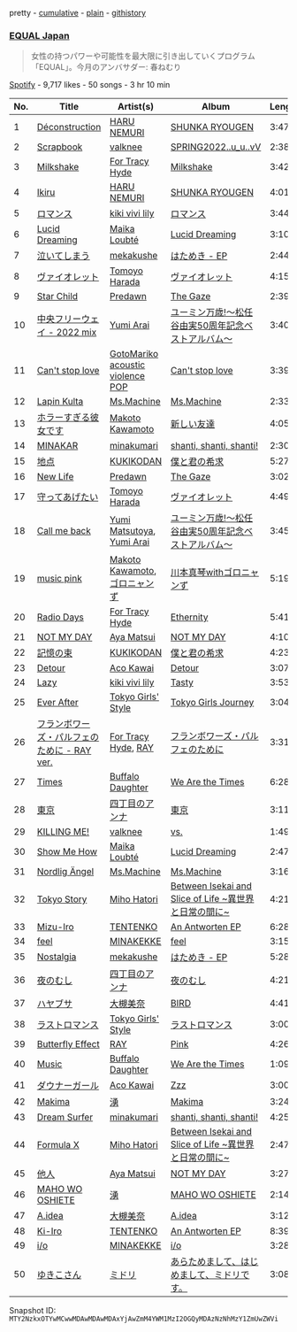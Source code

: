 pretty - [cumulative](/playlists/cumulative/37i9dQZF1DX2K2376Q0zTJ.md) - [plain](/playlists/plain/37i9dQZF1DX2K2376Q0zTJ) - [githistory](https://github.githistory.xyz/mackorone/spotify-playlist-archive/blob/main/playlists/plain/37i9dQZF1DX2K2376Q0zTJ)

### [EQUAL Japan](https://open.spotify.com/playlist/37i9dQZF1DX2K2376Q0zTJ)

> 女性の持つパワーや可能性を最大限に引き出していくプログラム「EQUAL」。今月のアンバサダー:  春ねむり

[Spotify](https://open.spotify.com/user/spotify) - 9,717 likes - 50 songs - 3 hr 10 min

| No. | Title | Artist(s) | Album | Length |
|---|---|---|---|---|
| 1 | [Déconstruction](https://open.spotify.com/track/08TCJTR4MrhByX6prkVZ2A) | [HARU NEMURI](https://open.spotify.com/artist/3cn7Ujrlj3rdyuqmOYhBJT) | [SHUNKA RYOUGEN](https://open.spotify.com/album/5dZcvDyVbM5HplrbzE8r60) | 3:47 |
| 2 | [Scrapbook](https://open.spotify.com/track/2MNoBcufx0TD9hmZQXHCgi) | [valknee](https://open.spotify.com/artist/5XOjyFVFORvz5wwievXJNn) | [SPRING2022..u\_u..vV](https://open.spotify.com/album/1ZSkAxJkvufSx1SpNRvmyo) | 2:38 |
| 3 | [Milkshake](https://open.spotify.com/track/1l2vMP0Cov7ogJOF2l6MXm) | [For Tracy Hyde](https://open.spotify.com/artist/6D4CyQKY5fDsjK5qKNfqDy) | [Milkshake](https://open.spotify.com/album/1T9A30JUrolQtPiDHxwDiG) | 3:42 |
| 4 | [Ikiru](https://open.spotify.com/track/5ZlpDMIyUb6JRUlhYWsKIp) | [HARU NEMURI](https://open.spotify.com/artist/3cn7Ujrlj3rdyuqmOYhBJT) | [SHUNKA RYOUGEN](https://open.spotify.com/album/5dZcvDyVbM5HplrbzE8r60) | 4:01 |
| 5 | [ロマンス](https://open.spotify.com/track/7aYS9BNsXFIFEogRGL1rQC) | [kiki vivi lily](https://open.spotify.com/artist/5D21ZneiMBeuS22kVg2sxE) | [ロマンス](https://open.spotify.com/album/08X34HYaXRUkho62DxyGNf) | 3:44 |
| 6 | [Lucid Dreaming](https://open.spotify.com/track/2w2cughRpYV7E5MDkxwu1L) | [Maika Loubté](https://open.spotify.com/artist/0wMkBz97F3SE4yNz0y2OOz) | [Lucid Dreaming](https://open.spotify.com/album/5UHP0I0vneauLWydADc2jb) | 3:10 |
| 7 | [泣いてしまう](https://open.spotify.com/track/3mN9n0L41MFft0A0FvjYuf) | [mekakushe](https://open.spotify.com/artist/0CWyD7hgBLQ7dIUGEDkAWz) | [はためき \- EP](https://open.spotify.com/album/2PxLlQQ5yirERih8GYTy9B) | 2:44 |
| 8 | [ヴァイオレット](https://open.spotify.com/track/4jagOSBZVXEBCSIff35pBj) | [Tomoyo Harada](https://open.spotify.com/artist/6tl1VDtemwax4iIKxqekK1) | [ヴァイオレット](https://open.spotify.com/album/1X0OqaMyiKaJDXJHFYJgbx) | 4:15 |
| 9 | [Star Child](https://open.spotify.com/track/7snaljgkXTmXVjDH1IbaR4) | [Predawn](https://open.spotify.com/artist/7nK2GWw6SsLKb5OgEcfbF5) | [The Gaze](https://open.spotify.com/album/7Cd4KJlQfeCEATCK92SswJ) | 2:39 |
| 10 | [中央フリーウェイ \- 2022 mix](https://open.spotify.com/track/6qwkwyISxpT7ZrR4sbw8q2) | [Yumi Arai](https://open.spotify.com/artist/5W7F9IM2vsR9EDCk5T2Uqz) | [ユーミン万歳!〜松任谷由実50周年記念ベストアルバム〜](https://open.spotify.com/album/0GDxYVgLWDfGYgPUbuZonO) | 3:40 |
| 11 | [Can't stop love](https://open.spotify.com/track/7CotKDp3HnDiBuu8As5HCh) | [GotoMariko acoustic violence POP](https://open.spotify.com/artist/5Hm7GCdRmLkQIGUjXDjHrK) | [Can't stop love](https://open.spotify.com/album/7a9tEWDZ86R9LTNFToEVQh) | 3:39 |
| 12 | [Lapin Kulta](https://open.spotify.com/track/75beCB2TX2nsRB0DOogDlL) | [Ms.Machine](https://open.spotify.com/artist/1yQ3avKs2mL4Qjd1nakH3z) | [Ms.Machine](https://open.spotify.com/album/6751FqqoDIMJ7286GgGBtP) | 2:33 |
| 13 | [ホラーすぎる彼女です](https://open.spotify.com/track/7n3xY5CH0YONHhmbxmrl7d) | [Makoto Kawamoto](https://open.spotify.com/artist/2MF3aPE7iQsg8CtlBmHfjx) | [新しい友達](https://open.spotify.com/album/7JvaNU5JqwdIiLMlUBhxxC) | 4:05 |
| 14 | [MINAKAR](https://open.spotify.com/track/7ma9vP53aSAe6kZZeZvKsl) | [minakumari](https://open.spotify.com/artist/55QqYhhbFI4EegcCPfAGvF) | [shanti, shanti, shanti!](https://open.spotify.com/album/6toyUQobVL2cR5ZpNgAAM7) | 2:30 |
| 15 | [地点](https://open.spotify.com/track/2dMr3GWA77nJNIfRtMBW5m) | [KUKIKODAN](https://open.spotify.com/artist/7mzrWoSNJn8MaPPBPNr9yS) | [僕と君の希求](https://open.spotify.com/album/41jk3O7vw4UUz0fMu0IWBp) | 5:27 |
| 16 | [New Life](https://open.spotify.com/track/43zplBE5qEz3VKiye8dv6b) | [Predawn](https://open.spotify.com/artist/7nK2GWw6SsLKb5OgEcfbF5) | [The Gaze](https://open.spotify.com/album/7Cd4KJlQfeCEATCK92SswJ) | 3:02 |
| 17 | [守ってあげたい](https://open.spotify.com/track/7ulYRroweGOEEVYbWKb23H) | [Tomoyo Harada](https://open.spotify.com/artist/6tl1VDtemwax4iIKxqekK1) | [ヴァイオレット](https://open.spotify.com/album/1X0OqaMyiKaJDXJHFYJgbx) | 4:49 |
| 18 | [Call me back](https://open.spotify.com/track/0ATR9Mvv8yHfrB8SIGsHTO) | [Yumi Matsutoya](https://open.spotify.com/artist/1LQQtqc1vQ1neUgZrjYlEU), [Yumi Arai](https://open.spotify.com/artist/5W7F9IM2vsR9EDCk5T2Uqz) | [ユーミン万歳!〜松任谷由実50周年記念ベストアルバム〜](https://open.spotify.com/album/0GDxYVgLWDfGYgPUbuZonO) | 3:45 |
| 19 | [music pink](https://open.spotify.com/track/00KQ3SJW18L3KcYBdsNjSC) | [Makoto Kawamoto](https://open.spotify.com/artist/2MF3aPE7iQsg8CtlBmHfjx), [ゴロニャンず](https://open.spotify.com/artist/1dpt2VwbZ58krYytJqKTdJ) | [川本真琴withゴロニャンず](https://open.spotify.com/album/4QPqqsCOScmDIT388O1pLb) | 5:19 |
| 20 | [Radio Days](https://open.spotify.com/track/4jSNWHZtzsWYxQgmRvQfJN) | [For Tracy Hyde](https://open.spotify.com/artist/6D4CyQKY5fDsjK5qKNfqDy) | [Ethernity](https://open.spotify.com/album/50vJHtZI95zHU1zqjAsVu8) | 5:41 |
| 21 | [NOT MY DAY](https://open.spotify.com/track/0j9iPnVU3bxkTDtsUVZARG) | [Aya Matsui](https://open.spotify.com/artist/7gQWNnPFKWsOij9m5hAICR) | [NOT MY DAY](https://open.spotify.com/album/76jb8nyZHXMavVhsgmjsJU) | 4:10 |
| 22 | [記憶の束](https://open.spotify.com/track/1ZfVE85GhThJKTzI1pGkSH) | [KUKIKODAN](https://open.spotify.com/artist/7mzrWoSNJn8MaPPBPNr9yS) | [僕と君の希求](https://open.spotify.com/album/41jk3O7vw4UUz0fMu0IWBp) | 4:23 |
| 23 | [Detour](https://open.spotify.com/track/0hrXNPqTYzLdNRRLNRz9xd) | [Aco Kawai](https://open.spotify.com/artist/10xDsE7RRrKil5bVXk2hsJ) | [Detour](https://open.spotify.com/album/17R7kSvSysuGbMQFBP54L1) | 3:07 |
| 24 | [Lazy](https://open.spotify.com/track/6pfnbN59U4lnlkMGphwaiU) | [kiki vivi lily](https://open.spotify.com/artist/5D21ZneiMBeuS22kVg2sxE) | [Tasty](https://open.spotify.com/album/5Lo3gHY145xNnpdLRumiGo) | 3:53 |
| 25 | [Ever After](https://open.spotify.com/track/5x5DvLV9C2Im2wgl9rfyp2) | [Tokyo Girls' Style](https://open.spotify.com/artist/2mUoXdIOsE0kFnXdNzS3wx) | [Tokyo Girls Journey](https://open.spotify.com/album/7bCls0FZbjQyz9MQ9jpdWf) | 3:04 |
| 26 | [フランボワーズ・パルフェのために \- RAY ver.](https://open.spotify.com/track/02Tws9cin3ysmqFNzERZvQ) | [For Tracy Hyde](https://open.spotify.com/artist/6D4CyQKY5fDsjK5qKNfqDy), [RAY](https://open.spotify.com/artist/11XXERdBUPHGsCBbpyaMwz) | [フランボワーズ・パルフェのために](https://open.spotify.com/album/7coHxqWdl3yZsAwxWworPL) | 3:31 |
| 27 | [Times](https://open.spotify.com/track/5e2mbVsvAdvG8qN7DtOzo3) | [Buffalo Daughter](https://open.spotify.com/artist/66UBlnqgUCqDlalQXK8Nby) | [We Are the Times](https://open.spotify.com/album/2Bigb84w1W99VEpp7PxPda) | 6:28 |
| 28 | [東京](https://open.spotify.com/track/1vAGsgdv1V2JeuDbdgDUTa) | [四丁目のアンナ](https://open.spotify.com/artist/3kUVYHr7GudbKRQPT4lMLj) | [東京](https://open.spotify.com/album/5hCdxm2QmydZMR5dpIT9ig) | 3:11 |
| 29 | [KILLING ME!](https://open.spotify.com/track/5k5MN3nAgT6d1ZiRK7GZKu) | [valknee](https://open.spotify.com/artist/5XOjyFVFORvz5wwievXJNn) | [vs.](https://open.spotify.com/album/0IeObhjisDJvU79pVq0Rtv) | 1:49 |
| 30 | [Show Me How](https://open.spotify.com/track/1f9ozIhZM4yRcmZKjjG4o0) | [Maika Loubté](https://open.spotify.com/artist/0wMkBz97F3SE4yNz0y2OOz) | [Lucid Dreaming](https://open.spotify.com/album/5UHP0I0vneauLWydADc2jb) | 2:47 |
| 31 | [Nordlig Ängel](https://open.spotify.com/track/1WjwsnHZFFLOwml2PWJCd1) | [Ms.Machine](https://open.spotify.com/artist/1yQ3avKs2mL4Qjd1nakH3z) | [Ms.Machine](https://open.spotify.com/album/6751FqqoDIMJ7286GgGBtP) | 3:16 |
| 32 | [Tokyo Story](https://open.spotify.com/track/3b4rUNexSvVmklPoKY7qpH) | [Miho Hatori](https://open.spotify.com/artist/21StrITbN3uLjv5OdsLAja) | [Between Isekai and Slice of Life \~異世界と日常の間に\~](https://open.spotify.com/album/4gzxCLUSK6zyNNOeu8pJlm) | 4:21 |
| 33 | [Mizu\-Iro](https://open.spotify.com/track/1Gg1LzqEi4eL2AV8hlTI5x) | [TENTENKO](https://open.spotify.com/artist/0Z0T5Cm2d7m8L0qCTzI6yD) | [An Antworten EP](https://open.spotify.com/album/5xJQeowjdaLP0GKJdRUjaO) | 6:28 |
| 34 | [feel](https://open.spotify.com/track/3TNHO3x2NXwYK5F7UB0trl) | [MINAKEKKE](https://open.spotify.com/artist/4PJ4EXyGkUrYuZt9AwW3eT) | [feel](https://open.spotify.com/album/24BcfUw1QsaZeYFwbChWDP) | 3:15 |
| 35 | [Nostalgia](https://open.spotify.com/track/0LcCQnE5dENrKpBMpLmynU) | [mekakushe](https://open.spotify.com/artist/0CWyD7hgBLQ7dIUGEDkAWz) | [はためき \- EP](https://open.spotify.com/album/2PxLlQQ5yirERih8GYTy9B) | 5:28 |
| 36 | [夜のむし](https://open.spotify.com/track/5EThYzDjcG4WZeQtNz6nnw) | [四丁目のアンナ](https://open.spotify.com/artist/3kUVYHr7GudbKRQPT4lMLj) | [夜のむし](https://open.spotify.com/album/4nmGcnHp3MDrYhxFtgKFLh) | 4:21 |
| 37 | [ハヤブサ](https://open.spotify.com/track/2BbdyD30ZBLoQbc1UokXsc) | [大槻美奈](https://open.spotify.com/artist/2t7oBLvbMC9ykeWssrjZpY) | [BIRD](https://open.spotify.com/album/5RJtJTAK6YUvKVwjQKDfYS) | 4:41 |
| 38 | [ラストロマンス](https://open.spotify.com/track/4NJnYJ9D2sT1GDWoRYqw4J) | [Tokyo Girls' Style](https://open.spotify.com/artist/2mUoXdIOsE0kFnXdNzS3wx) | [ラストロマンス](https://open.spotify.com/album/4Gw7ZhwDUx07w6ycBxegQf) | 3:00 |
| 39 | [Butterfly Effect](https://open.spotify.com/track/0sps5YsUzFCDFxpADH02Cw) | [RAY](https://open.spotify.com/artist/11XXERdBUPHGsCBbpyaMwz) | [Pink](https://open.spotify.com/album/2LUEQdAWtMbGwzlUm4STTz) | 4:26 |
| 40 | [Music](https://open.spotify.com/track/2IET9y9FolHWQfRPjzlnLe) | [Buffalo Daughter](https://open.spotify.com/artist/66UBlnqgUCqDlalQXK8Nby) | [We Are the Times](https://open.spotify.com/album/2Bigb84w1W99VEpp7PxPda) | 1:09 |
| 41 | [ダウナーガール](https://open.spotify.com/track/5hnZ09O16DkVmP7S6x5U0E) | [Aco Kawai](https://open.spotify.com/artist/10xDsE7RRrKil5bVXk2hsJ) | [Zzz](https://open.spotify.com/album/3ZjzjKEt9EfkCBpQZlfSJy) | 3:00 |
| 42 | [Makima](https://open.spotify.com/track/6YzlktSw5OP6LJ8b1g2OP3) | [湧](https://open.spotify.com/artist/2WLQEvRcGXbXKqoEgYV3sK) | [Makima](https://open.spotify.com/album/0pg3xZNK12vdyjMsICTy2I) | 3:24 |
| 43 | [Dream Surfer](https://open.spotify.com/track/0FchMH91UlC2azWX6XogDx) | [minakumari](https://open.spotify.com/artist/55QqYhhbFI4EegcCPfAGvF) | [shanti, shanti, shanti!](https://open.spotify.com/album/6toyUQobVL2cR5ZpNgAAM7) | 4:25 |
| 44 | [Formula X](https://open.spotify.com/track/0r99ktDvymD0tb6oUFyvac) | [Miho Hatori](https://open.spotify.com/artist/21StrITbN3uLjv5OdsLAja) | [Between Isekai and Slice of Life \~異世界と日常の間に\~](https://open.spotify.com/album/4gzxCLUSK6zyNNOeu8pJlm) | 2:47 |
| 45 | [他人](https://open.spotify.com/track/4LMaUkDwf7qcEceMCtGoqB) | [Aya Matsui](https://open.spotify.com/artist/7gQWNnPFKWsOij9m5hAICR) | [NOT MY DAY](https://open.spotify.com/album/76jb8nyZHXMavVhsgmjsJU) | 3:27 |
| 46 | [MAHO WO OSHIETE](https://open.spotify.com/track/5PGNZJ1DRX7vuuZjELiqMS) | [湧](https://open.spotify.com/artist/2WLQEvRcGXbXKqoEgYV3sK) | [MAHO WO OSHIETE](https://open.spotify.com/album/3lBzUokYSpKJAy7ZY1H6O8) | 2:14 |
| 47 | [A.idea](https://open.spotify.com/track/6NyXUpeAWDc0xn3gsUN1G5) | [大槻美奈](https://open.spotify.com/artist/2t7oBLvbMC9ykeWssrjZpY) | [A.idea](https://open.spotify.com/album/5hWn94J80bNerd7yxfqo80) | 3:12 |
| 48 | [Ki\-Iro](https://open.spotify.com/track/4C249tzdyQFW9W0o6lIYUl) | [TENTENKO](https://open.spotify.com/artist/0Z0T5Cm2d7m8L0qCTzI6yD) | [An Antworten EP](https://open.spotify.com/album/5xJQeowjdaLP0GKJdRUjaO) | 8:39 |
| 49 | [i/o](https://open.spotify.com/track/5tE1DWfXwKUlN9N6lUbqmq) | [MINAKEKKE](https://open.spotify.com/artist/4PJ4EXyGkUrYuZt9AwW3eT) | [i/o](https://open.spotify.com/album/0d5rs7EK6PHbsiIzOJqWzO) | 3:28 |
| 50 | [ゆきこさん](https://open.spotify.com/track/7EzsrJjJQBXRPiAPijADtG) | [ミドリ](https://open.spotify.com/artist/1Qjrx8NtccILLfR3wh1u3o) | [あらためまして、はじめまして、ミドリです。](https://open.spotify.com/album/5q8Hkakvwmb5Zyk4nUZKyD) | 3:08 |

Snapshot ID: `MTY2NzkxOTYwMCwwMDAwMDAwMDAxYjAwZmM4YWM1MzI2OGQyMDAzNzNhMzY1ZmUwZWVi`
